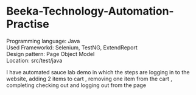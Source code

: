 # Beeka-Technology-Automation-Practise

Programming language: Java <br>
Used Frameworkd: Selenium, TestNG, ExtendReport <br>
Design pattern: Page Object Model<br>
Location: src/test/java<br>

 I have automated sauce lab demo in which the steps are logging in to the website, adding 2 items to cart , removing one item from the cart , completing checking out and logging out from the page
